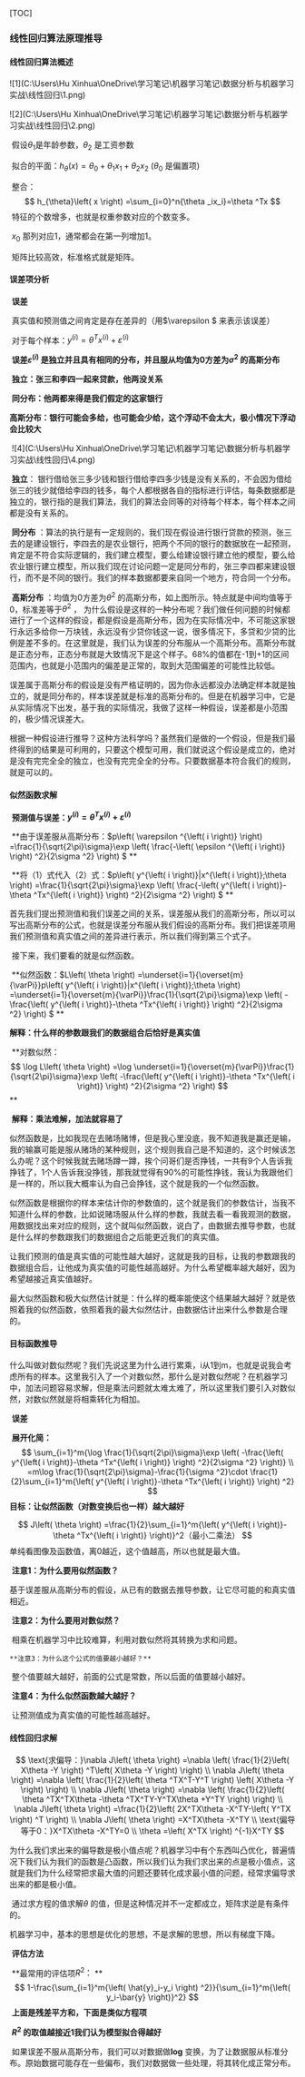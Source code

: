 [TOC]

### 线性回归算法原理推导

#### 线性回归算法概述

![1](C:\Users\Hu Xinhua\OneDrive\学习笔记\机器学习笔记\数据分析与机器学习实战\线性回归\1.png)

![2](C:\Users\Hu Xinhua\OneDrive\学习笔记\机器学习笔记\数据分析与机器学习实战\线性回归\2.png)

​		假设$\theta_1$是年龄参数，$\theta_2$ 是工资参数

​		拟合的平面：$h_\theta (x)=\theta_0+\theta_1x_1+\theta_2x_2$ ($\theta_0$ 是偏置项) 

​		整合：
$$
h_{\theta}\left( x \right) =\sum_{i=0}^n{\theta _ix_i}=\theta ^Tx
$$
​	特征的个数增多，也就是权重参数对应的个数变多。

​	$x_0$ 那列对应1，通常都会在第一列增加1。

​	矩阵比较高效，标准格式就是矩阵。

#### 误差项分析

​	**误差** 

​		真实值和预测值之间肯定是存在差异的（用$\varepsilon $ 来表示该误差）

​		对于每个样本：$y^{\left( i \right)}=\theta ^Tx^{\left( i \right)}+\varepsilon ^{\left( i \right)}$

​		**误差$\varepsilon ^{\left( i \right)}$ 是独立并且具有相同的分布，并且服从均值为0方差为$\sigma ^2$ 的高斯分布** 

​		**独立：张三和李四一起来贷款，他两没关系**

​		**同分布：他两都来得是我们假定的这家银行** 

​		**高斯分布：银行可能会多给，也可能会少给，这个浮动不会太大，极小情况下浮动会比较大** 

​		 						![4](C:\Users\Hu Xinhua\OneDrive\学习笔记\机器学习笔记\数据分析与机器学习实战\线性回归\4.png)

​	**独立**： 银行借给张三多少钱和银行借给李四多少钱是没有关系的，不会因为借给张三的钱少就借给李四的钱多，每个人都根据各自的指标进行评估，每条数据都是独立的，银行指的是我们算法，我们的算法会同等的对待每个样本，每个样本之间都是没有关系的。

​	**同分布** ：算法的执行是有一定规则的，我们现在假设进行银行贷款的预测，张三去的是建设银行，李四去的是农业银行，把两个不同的银行的数据放在一起预测，肯定是不符合实际逻辑的，我们建立模型，要么给建设银行建立他的模型，要么给农业银行建立模型，所以我们现在讨论问题一定是同分布的，张三李四都来建设银行，而不是不同的银行。我们的样本数据都要来自同一个地方，符合同一个分布。

​	**高斯分布** ：均值为0方差为$\theta ^2$ 的高斯分布，如上图所示。特点就是中间均值等于0，标准差等于$\theta^2$ ，  为什么假设是这样的一种分布呢？我们做任何问题的时候都进行了一个这样的假设，都是假设是高斯分布，因为在实际情况中，不可能这家银行永远多给你一万块钱，永远没有少贷你钱这一说，很多情况下，多贷和少贷的比例是差不多的。在这里就是，我们认为误差的分布服从一个高斯分布。高斯分布就是正态分布，正态分布就是大致情况下是这个样子。68%的值都在-1到+1的区间范围内，也就是小范围内的偏差是正常的，取到大范围偏差的可能性比较低。

​	误差属于高斯分布的假设是没有严格证明的，因为你永远都没办法确定样本就是独立的，就是同分布的，样本误差就是标准的高斯分布的。但是在机器学习中，它是从实际情况下出发，基于我的实际情况，我做了这样一种假设，误差都是小范围的，极少情况误差大。

​	根据一种假设进行推导？这种方法科学吗？虽然我们是做的一个假设，但是我们最终得到的结果是可利用的，只要这个模型可用，我们就说这个假设是成立的，绝对是没有完完全全的独立，也没有完完全全的分布。只要数据基本符合我们的规则，就是可以的。

#### 似然函数求解

​		**预测值与误差：$y^{\left( i \right)}=\theta ^Tx^{\left( i \right)}+\varepsilon ^{\left( i \right)}$** 

​		**由于误差服从高斯分布：$p\left( \varepsilon ^{\left( i \right)} \right) =\frac{1}{\sqrt{2\pi}\sigma}\exp \left( \frac{-\left( \epsilon ^{\left( i \right)} \right) ^2}{2\sigma ^2} \right) $ ** 

​		**将（1）式代入（2）式：$p\left( y^{\left( i \right)}|x^{\left( i \right)};\theta \right) =\frac{1}{\sqrt{2\pi}\sigma}\exp \left( \frac{-\left( y^{\left( i \right)}-\theta ^Tx^{\left( i \right)} \right) ^2}{2\sigma ^2} \right) $ ** 

​	首先我们提出预测值和我们误差之间的关系，误差服从我们的高斯分布，所以可以写出高斯分布的公式，也就是误差分布服从我们假设的高斯分布。我们把误差项用我们预测值和真实值之间的差异进行表示，所以我们得到第三个式子。

​	接下来，我们要看的就是似然函数。

​	**似然函数：$L\left( \theta \right) =\underset{i=1}{\overset{m}{\varPi}}p\left( y^{\left( i \right)}|x^{\left( i \right)};\theta \right) =\underset{i=1}{\overset{m}{\varPi}}\frac{1}{\sqrt{2\pi}\sigma}\exp \left( -\frac{\left( y^{\left( i \right)}-\theta ^Tx^{\left( i \right)} \right) ^2}{2\sigma ^2} \right) $ ** 

​		**解释：什么样的参数跟我们的数据组合后恰好是真实值**

​	**对数似然：$$ \log L\left( \theta \right) =\log \underset{i=1}{\overset{m}{\varPi}}\frac{1}{\sqrt{2\pi}\sigma}\exp \left( -\frac{\left( y^{\left( i \right)}-\theta ^Tx^{\left( i \right)} \right) ^2}{2\sigma ^2} \right) $$ **

​		**解释：乘法难解，加法就容易了**

​	似然函数是，比如我现在去赌场赌博，但是我心里没底，我不知道我是赢还是输，我的输赢可能是服从赌场的某种规则，这个规则我自己是不知道的，这个时候该怎么办呢？这个时候我就去赌场蹲一蹲，挨个问哥们是否挣钱，一共有9个人告诉我挣钱了，1个人告诉我没挣钱，那我就觉得有90%的可能性挣钱，我认为我跟他们是一样的，所以我大概率认为自己会挣钱，这个就是我的一个似然函数。

​	似然函数是根据你的样本来估计你的参数值的，这个就是我们的参数估计，当我不知道什么样的参数，比如说赌场服从什么样的参数，我就去看一看我观测的数据，用数据找出来对应的规则，这个就叫似然函数，说白了，由数据去推导参数，也就是什么样的参数跟我们的数据组合之后能更近我们的真实值。

​	让我们预测的值是真实值的可能性越大越好，这就是我的目标，让我的参数跟我的数据组合后，让他成为真实值的可能性越高越好。为什么希望概率越大越好，因为希望越接近真实值越好。

​	最大似然函数和极大似然估计就是：什么样的概率能使这个结果越大越好？就是依照着我的似然函数，依照着我的最大似然估计，由数据估计出来什么参数是合理的。

#### 目标函数推导

​	什么叫做对数似然呢？我们先说这里为什么进行累乘，i从1到m，也就是说我会考虑所有的样本。这里我引入了一个对数似然，那什么是对数似然呢？在机器学习中，加法问题容易求解，但是乘法问题就太难太难了，所以这里我们要引入对数似然，对数似然就是将相乘转化为相加。

​		**误差**

​		**展开化简：** 
$$
\sum_{i=1}^m{\log \frac{1}{\sqrt{2\pi}\sigma}\exp \left( -\frac{\left( y^{\left( i \right)}-\theta ^Tx^{\left( i \right)} \right) ^2}{2\sigma ^2} \right)}
\\
=m\log \frac{1}{\sqrt{2\pi}\sigma}-\frac{1}{\sigma ^2}\cdot \frac{1}{2}\sum_{i=1}^m{\left( y^{\left( i \right)}-\theta ^Tx^{\left( i \right)} \right) ^2}
$$
​		**目标：让似然函数（对数变换后也一样）越大越好**

$$
J\left( \theta \right) =\frac{1}{2}\sum_{i=1}^m{\left( y^{\left( i \right)}-\theta ^Tx^{\left( i \right)} \right)}^2（最小二乘法）
$$
​	单纯看图像及函数值，离0越近，这个值越高，所以也就是最大值。

​	**注意1：为什么要用似然函数？** 

​			基于误差服从高斯分布的假设，从已有的数据去推导参数，让它尽可能的和真实值相近。

​	**注意2：为什么要用对数似然？** 

​			相乘在机器学习中比较难算，利用对数似然将其转换为求和问题。

  	**注意3：为什么这个公式的值要越小越好？** 

​			整个值要越大越好，前面的公式是常数，所以后面的值要越小越好。

​	**注意4：为什么似然函数越大越好？** 

​			让预测值成为真实值的可能性越高越好。

#### 线性回归求解

$$
\text{求偏导：}\nabla J\left( \theta \right) =\nabla \left( \frac{1}{2}\left( X\theta -Y \right) ^T\left( X\theta -Y \right) \right) 
\\
\nabla J\left( \theta \right) =\nabla \left( \frac{1}{2}\left( \theta ^TX^T-Y^T \right) \left( X\theta -Y \right) \right) 
\\
\nabla J\left( \theta \right) =\nabla \left( \frac{1}{2}\left( \theta ^TX^TX\theta -\theta ^TX^TY-Y^TX\theta +Y^TY \right) \right) 
\\
\nabla J\left( \theta \right) =\frac{1}{2}\left( 2X^TX\theta -X^TY-\left( Y^TX \right) ^T \right) 
\\
\nabla J\left( \theta \right) =X^TX\theta -X^TY
\\
\text{偏导等于0：}X^TX\theta -X^TY=0
\\
\theta =\left( X^TX \right) ^{-1}X^TY
$$

​	为什么我们求出来的偏导数是极小值点呢？机器学习中有个东西叫凸优化，普遍情况下我们认为我们的函数是凸函数，所以我们认为我们求出来的点是极小值点，这就是我们为什么经常把求最大值的问题还要转化成求最小值的问题，经常求偏导求出来的都是极小值。

​	通过求方程的值求解$\theta$ 的值，但是这种情况并不一定都成立，矩阵求逆是有条件的。

​	机器学习中，基本的思想是优化的思想，不是求解的思想，所以有梯度下降。

​		**评估方法** 

​				**最常用的评估项$R^2：$ ** 
$$
1-\frac{\sum_{i=1}^m{\left( \hat{y}_i-y_i \right) ^2}}{\sum_{i=1}^m{\left( y_i-\bar{y} \right)}^2}
$$
​		**上面是残差平方和，下面是类似方程项**

​		**$R^2$ 的取值越接近1我们认为模型拟合得越好**

​	如果误差不服从高斯分布，我们可以对数据做**log** 变换，为了让数据服从标准分布。原始数据可能存在一些偏布，我们对数据做一些处理，将其转化成正常分布。

​	